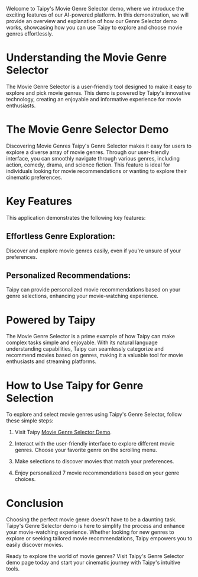 Welcome to Taipy's Movie Genre Selector demo, where we introduce the exciting features 
of our AI-powered platform. In this demonstration, we will provide an overview 
and explanation of how our Genre Selector demo works, showcasing how you can use Taipy to explore 
and choose movie genres effortlessly.

# Understanding the Movie Genre Selector
The Movie Genre Selector is a user-friendly tool designed to make it easy to explore and pick movie genres. 
This demo is powered by Taipy's innovative technology, creating an enjoyable and informative experience 
for movie enthusiasts.

# The Movie Genre Selector Demo
Discovering Movie Genres
Taipy's Genre Selector makes it easy for users to explore a diverse array of movie genres. 
Through our user-friendly interface, you can smoothly navigate through various genres, 
including action, comedy, drama, and science fiction. This feature is ideal for individuals looking 
for movie recommendations or wanting to explore their cinematic preferences.

# Key Features
This application demonstrates the following key features:

## Effortless Genre Exploration: 
Discover and explore movie genres easily, even if you're unsure of your preferences.

## Personalized Recommendations: 
Taipy can provide personalized movie recommendations based on your genre selections, enhancing 
your movie-watching experience.

# Powered by Taipy
The Movie Genre Selector is a prime example of how Taipy can make complex tasks simple and 
enjoyable. With its natural language understanding capabilities, Taipy can seamlessly categorize 
and recommend movies based on genres, making it a valuable tool for movie enthusiasts and 
streaming platforms.

# How to Use Taipy for Genre Selection
To explore and select movie genres using Taipy's Genre Selector, follow these simple steps:

1. Visit Taipy [Movie Genre Selector Demo](https://demo-movie-genre.taipy.cloud/).

2. Interact with the user-friendly interface to explore different movie genres. Choose your 
   favorite genre on the scrolling menu. 

3. Make selections to discover movies that match your preferences.

4. Enjoy personalized 7 movie recommendations based on your genre choices.

# Conclusion
Choosing the perfect movie genre doesn't have to be a daunting task. Taipy's Genre Selector demo 
is here to simplify the process and enhance your movie-watching experience. Whether looking for 
new genres to explore or seeking tailored movie recommendations, Taipy empowers you to easily 
discover movies.

Ready to explore the world of movie genres? Visit Taipy's Genre Selector demo page today and 
start your cinematic journey with Taipy's intuitive tools.
